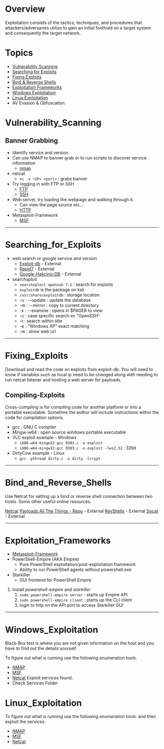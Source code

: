 # Overview
Exploitation consists of the tactics, techniques, and procedures that attackers/adversaries utilize to gain an initial foothold on a target system and consequently the target network.

# Topics
- [Vulnerability Scanning](#Vulnerability_Scanning)
- [Searching for Exploits](#Searching_for_Exploits)
- [Fixing Exploits](#Fixing_Exploits)
- [Bind & Reverse Shells](#Bind_and_Reverse_Shells)
- [Exploitation Frameworks](#Exploitation_Frameworks)
- [Windows Exploitation](#Windows_Exploitation)
- [Linux Exploitation](#Linux_Exploitation)
- AV Evasion & Obfuscation

# Vulnerability_Scanning
## Banner Grabbing
- Identify service and version
- Can use NMAP to banner grab or to run scripts to discover service information
	- [nmap](../../Tools/NMAP.md)
- netcat
	- `nc -v <IP> <port>` : grabs banner
- Try logging in with FTP or SSH
	- [FTP](../../Services/FTP.md)
	- [SSH](../../Services/SSH.md)
- Web server, try loading the webpage and walking through it.
	- Can view the page source etc...
	- [HTTP](../../Services/HTTP.md)
- Metasploit-Framework
	- [MSF](../../Tools/MSF.md)

---

# Searching_for_Exploits
- web search or google service and version
	- [Exploit-db](https://www.exploit-db.com) - External
	- [Rapid7](https://www.rapid7.com/db/) - External
	- [Google-Hakcing-DB](https://www.exploit-db.com/google-hacking-database) - External
- searchsploit
	- `searchsploit openssh 7.2` : search for exploits
	- `exploitdb` is the package on kali
	- `/usr/share/exploitdb` : storage location
	- -u : --update : update the database
	- -m : --mirror : copy to current directory
	- -x : --examine : opens in $PAGER to view
	- -c : case specific search ex "OpenSSH"
	- -t : search within title
	- -e : "Windows XP" exact matching
	- -w : show web url

---

# Fixing_Exploits
Download and read the code on exploits from exploit-db. You will need to know if variables such as local ip need to be changed along with needing to run netcat listener and hosting a web server for payloads.
## Compiling-Exploits
Cross-compiling is for compiling code for another platform or into a portable executable. Sometime the author will include instructions within the code for compilation options.
- gcc : GNU C compiler
- Mingw-w64 : open source windows portable executable
- VLC exploit example - Windows
	- `i686-w64-mingw32-gcc 9303.c -o exploit`
	- `i686-w64-mingw32-gcc 9303.c -o exploit -lws2_32` : 32bit
- DirtyCow example - Linux
	- `gcc -pthread dirty.c -o dirty -lcrypt` 

---

# Bind_and_Reverse_Shells
Use Netcat for setting up a bind or reverse shell connection between two hosts. Some other useful online resources.

[Netcat](../../Tools/Netcat.md)
[Payloads All The Things - Repo](https://github.com/swisskyrepo/PayloadsAllTheThings) - External
[RevShells](https://www.revshells.com/) - External
[Socat](https://linux.die.net/man/1/socat) - External

---

# Exploitation_Frameworks
- [Metasploit-Framework](../../Tools/MSF.md)
- PowerShell-Empire (AKA Empire)
	- Pure PowerShell exploitation/post-exploitation framework
	- Ability to run PowerShell agents without powershell.exe
- Starkiller
	- GUI frontend for PowerShell Empire

1. Install *powershell-empire* and *starkiller*
	1. `sudo powershell-empire server` : starts up Empire API
	2. `sudo powershell-empire client` : starts up the CLI client
	3. login to http on the API port to access Starkiller GUI

---

# Windows_Exploitation
Black-Box test is where you are not given information on the host and you have to find out the details yourself. 

To figure out what is running use the following enumeration tools.
- [NMAP](../../Tools/NMAP.md)
- [MSF](../../Tools/MSF.md)
- [Netcat](../../Tools/Netcat.md)
Exploit services found.
- Check Services Folder

# Linux_Exploitation
To figure out what is running use the following enumeration tools. and then exploit the services.
- [NMAP](../../Tools/NMAP.md)
- [MSF](../../Tools/MSF.md)
- [Netcat](../../Tools/Netcat.md)
